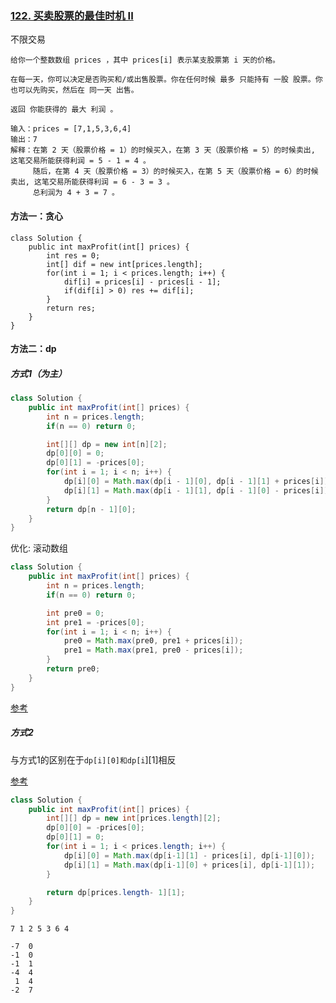 ### [122. 买卖股票的最佳时机 II](https://leetcode.cn/problems/best-time-to-buy-and-sell-stock-ii/)

不限交易

```
给你一个整数数组 prices ，其中 prices[i] 表示某支股票第 i 天的价格。

在每一天，你可以决定是否购买和/或出售股票。你在任何时候 最多 只能持有 一股 股票。你也可以先购买，然后在 同一天 出售。

返回 你能获得的 最大 利润 。

输入：prices = [7,1,5,3,6,4]
输出：7
解释：在第 2 天（股票价格 = 1）的时候买入，在第 3 天（股票价格 = 5）的时候卖出, 这笔交易所能获得利润 = 5 - 1 = 4 。
     随后，在第 4 天（股票价格 = 3）的时候买入，在第 5 天（股票价格 = 6）的时候卖出, 这笔交易所能获得利润 = 6 - 3 = 3 。
     总利润为 4 + 3 = 7 。
```



#### 方法一：贪心

```
class Solution {
    public int maxProfit(int[] prices) {
        int res = 0;
        int[] dif = new int[prices.length];
        for(int i = 1; i < prices.length; i++) {
            dif[i] = prices[i] - prices[i - 1];
            if(dif[i] > 0) res += dif[i];
        }
        return res;
    }
}
```



#### 方法二：dp

##### 方式1（为主）

```java
class Solution {
    public int maxProfit(int[] prices) {
        int n = prices.length;
        if(n == 0) return 0;

        int[][] dp = new int[n][2];
        dp[0][0] = 0;
        dp[0][1] = -prices[0];
        for(int i = 1; i < n; i++) {
            dp[i][0] = Math.max(dp[i - 1][0], dp[i - 1][1] + prices[i]);
            dp[i][1] = Math.max(dp[i - 1][1], dp[i - 1][0] - prices[i]); // 与121.对比
        }
        return dp[n - 1][0];
    }
}
```

优化: 滚动数组

```java
class Solution {
    public int maxProfit(int[] prices) {
        int n = prices.length;
        if(n == 0) return 0;

        int pre0 = 0;
        int pre1 = -prices[0];
        for(int i = 1; i < n; i++) {
            pre0 = Math.max(pre0, pre1 + prices[i]);
            pre1 = Math.max(pre1, pre0 - prices[i]);
        }
        return pre0;
    }
}
```

[参考](https://labuladong.github.io/algo/di-er-zhan-a01c6/yong-dong--63ceb/yi-ge-fang-3b01b/)

##### 方式2

与方式1的区别在于`dp[i][0]和dp[i`][1]相反

[参考](https://leetcode.cn/problems/best-time-to-buy-and-sell-stock-ii/solution/tan-xin-suan-fa-by-liweiwei1419-2/)

```java
class Solution {
    public int maxProfit(int[] prices) {
        int[][] dp = new int[prices.length][2];
        dp[0][0] = -prices[0];
        dp[0][1] = 0;
        for(int i = 1; i < prices.length; i++) {
            dp[i][0] = Math.max(dp[i-1][1] - prices[i], dp[i-1][0]);
            dp[i][1] = Math.max(dp[i-1][0] + prices[i], dp[i-1][1]);
        }

        return dp[prices.length- 1][1];
    }
}
```



```
7 1 2 5 3 6 4

-7  0
-1  0
-1  1
-4  4
 1  4
-2  7
```

